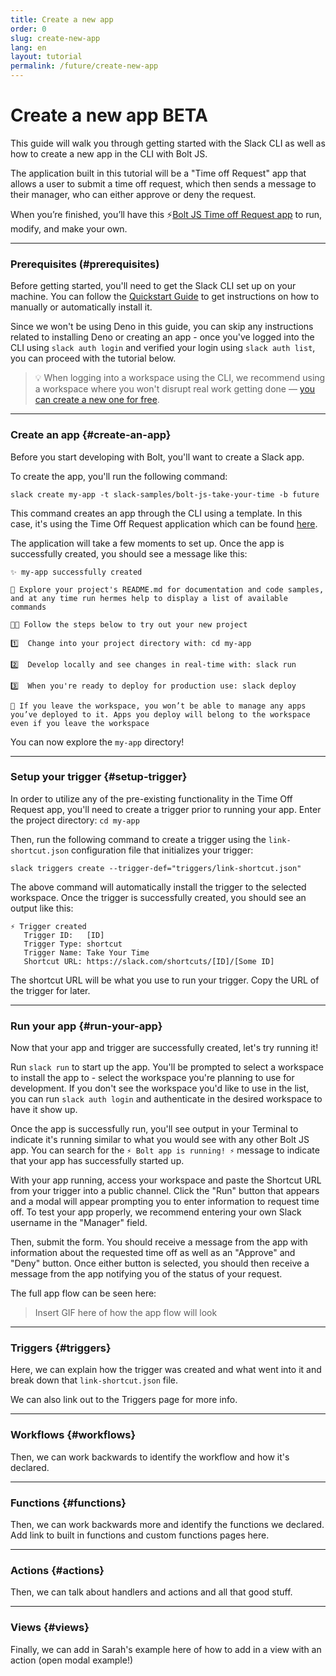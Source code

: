```yaml
---
title: Create a new app
order: 0
slug: create-new-app
lang: en
layout: tutorial
permalink: /future/create-new-app
---
```

# Create a new app <span class="label-beta">BETA</span>

<div class="section-content">
This guide will walk you through getting started with the Slack CLI as well as how to create a new app in the CLI with Bolt JS.

The application built in this tutorial will be a "Time off Request" app that allows a user to submit a time off request, which then sends a message to their manager, who can either approve or deny the request. 
</div>

When you’re finished, you’ll have this ⚡️[Bolt JS Time off Request app](https://github.com/slackapi/bolt-js-getting-started-app) to run, modify, and make your own.

---

### Prerequisites (#prerequisites)
Before getting started, you'll need to get the Slack CLI set up on your machine. You can follow the [Quickstart Guide](https://api.slack.com/future/quickstart) to get instructions on how to manually or automatically install it. 

Since we won't be using Deno in this guide, you can skip any instructions related to installing Deno or creating an app - once you've logged into the CLI using `slack auth login` and verified your login using `slack auth list`, you can proceed with the tutorial below.

> 💡 When logging into a workspace using the CLI, we recommend using a workspace where you won't disrupt real work getting done — [you can create a new one for free](https://slack.com/get-started#create).

---

### Create an app {#create-an-app}
Before you start developing with Bolt, you'll want to create a Slack app. 

To create the app, you'll run the following command:
```
slack create my-app -t slack-samples/bolt-js-take-your-time -b future
```
This command creates an app through the CLI using a template. In this case, it's using the Time Off Request application which can be found [here](https://github.com/slackapi/bolt-js-getting-started-app). 

The application will take a few moments to set up. Once the app is successfully created, you should see a message like this:
```
✨ my-app successfully created

🧭 Explore your project's README.md for documentation and code samples, and at any time run hermes help to display a list of available commands

🧑‍🚀 Follow the steps below to try out your new project

1️⃣  Change into your project directory with: cd my-app

2️⃣  Develop locally and see changes in real-time with: slack run

3️⃣  When you're ready to deploy for production use: slack deploy

🔔 If you leave the workspace, you won’t be able to manage any apps you’ve deployed to it. Apps you deploy will belong to the workspace even if you leave the workspace
```

You can now explore the `my-app` directory!

---
### Setup your trigger {#setup-trigger}
In order to utilize any of the pre-existing functionality in the Time Off Request app, you'll need to create a trigger prior to running your app. Enter the project directory: `cd my-app`

Then, run the following command to create a trigger using the `link-shortcut.json` configuration file that initializes your trigger:
```
slack triggers create --trigger-def="triggers/link-shortcut.json"      
```

The above command will automatically install the trigger to the selected workspace. Once the trigger is successfully created, you should see an output like this:
```
⚡ Trigger created
   Trigger ID:   [ID]
   Trigger Type: shortcut
   Trigger Name: Take Your Time
   Shortcut URL: https://slack.com/shortcuts/[ID]/[Some ID]
```
The shortcut URL will be what you use to run your trigger. Copy the URL of the trigger for later.

---
### Run your app {#run-your-app}
Now that your app and trigger are successfully created, let's try running it!

Run `slack run` to start up the app. You'll be prompted to select a workspace to install the app to - select the workspace you're planning to use for development. If you don't see the workspace you'd like to use in the list, you can run `slack auth login` and authenticate in the desired workspace to have it show up.

Once the app is successfully run, you'll see output in your Terminal to indicate it's running similar to what you would see with any other Bolt JS app. You can search for the `⚡️ Bolt app is running! ⚡️` message to indicate that your app has successfully started up.

With your app running, access your workspace and paste the Shortcut URL from your trigger into a public channel. Click the "Run" button that appears and a modal will appear prompting you to enter information to request time off. To test your app properly, we recommend entering your own Slack username in the "Manager" field.

Then, submit the form. You should receive a message from the app with information about the requested time off as well as an "Approve" and "Deny" button. Once either button is selected, you should then receive a message from the app notifying you of the status of your request.

The full app flow can be seen here:
> Insert GIF here of how the app flow will look

---
### Triggers {#triggers}

Here, we can explain how the trigger was created and what went into it and break down that `link-shortcut.json` file.

We can also link out to the Triggers page for more info.

---
### Workflows {#workflows}

Then, we can work backwards to identify the workflow and how it's declared.

---
### Functions {#functions}

Then, we can work backwards more and identify the functions we declared.
Add link to built in functions and custom functions pages here.

---
### Actions {#actions}

Then, we can talk about handlers and actions and all that good stuff.

---
### Views {#views}
Finally, we can add in Sarah's example here of how to add in a view with an action (open modal example!)
